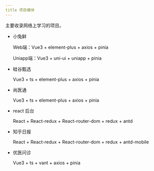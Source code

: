 ```yaml
---
title 项目模块
---
```


主要收录网络上学习的项目。

- 小兔鲜

  Web端：Vue3 + element-plus + axios + pinia

  Uniapp端：Vue3 + uni-ui + uniapp + pinia

- 硅谷甄选

  Vue3 + ts + element-plus + axios + pinia

- 尚医通

  Vue3 + ts + element-plus + axios + pinia

- react 后台

  React + React-redux + React-router-dom + redux + antd

- 知乎日报

  React + React-redux + React-router-dom + redux + antd-mobile

- 优医问诊
  
  Vue3 + ts + vant + axios + pinia
